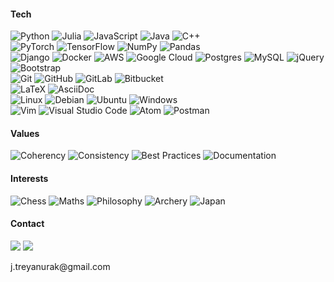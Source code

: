 #### Tech

![Python](https://img.shields.io/badge/Python-3670A0?style=flat&logo=python&logoColor=ffdd54)
![Julia](https://img.shields.io/badge/Julia-9558B2?style=flat&logo=julia&logoColor=white)
![JavaScript](https://img.shields.io/badge/JavaScript-%23323330.svg?style=flat&logo=javascript&logoColor=%23F7DF1E)
![Java](https://img.shields.io/badge/Java-%23ED8B00.svg?style=flat&logo=java&logoColor=white)
![C++](https://img.shields.io/badge/C++-%2300599C.svg?style=flat&logo=c%2B%2B&logoColor=white)
<br />
![PyTorch](https://img.shields.io/badge/PyTorch-%23EE4C2C.svg?style=flat&logo=PyTorch&logoColor=white)
![TensorFlow](https://img.shields.io/badge/TensorFlow-%23FF6F00.svg?style=flat&logo=TensorFlow&logoColor=white)
![NumPy](https://img.shields.io/badge/NumPy-%23013243.svg?style=flat&logo=numpy&logoColor=white)
![Pandas](https://img.shields.io/badge/Pandas-%23150458.svg?style=flat&logo=pandas&logoColor=white)
<br />
![Django](https://img.shields.io/badge/Django-%23092E20.svg?style=flat&logo=django&logoColor=white)
![Docker](https://img.shields.io/badge/Docker-%230db7ed.svg?style=flat&logo=docker&logoColor=white)
![AWS](https://img.shields.io/badge/AWS-%23FF9900.svg?style=flat&logo=amazon-aws&logoColor=white)
![Google Cloud](https://img.shields.io/badge/GoogleCloud-%234285F4.svg?style=flat&logo=google-cloud&logoColor=white)
![Postgres](https://img.shields.io/badge/PostgreSQL-%23316192.svg?style=flat&logo=postgresql&logoColor=white)
![MySQL](https://img.shields.io/badge/MySQL-%2311a.svg?style=flat&logo=mysql&logoColor=white)
![jQuery](https://img.shields.io/badge/jQuery-%230769AD.svg?style=flat&logo=jquery&logoColor=white)
![Bootstrap](https://img.shields.io/badge/Bootstrap-%23563D7C.svg?style=flat&logo=bootstrap&logoColor=white)
<br />
![Git](https://img.shields.io/badge/Git-%23F05033.svg?style=flat&logo=git&logoColor=white)
![GitHub](https://img.shields.io/badge/GitHub-%23121011.svg?style=flat&logo=github&logoColor=white)
![GitLab](https://img.shields.io/badge/GitLab-%23181717.svg?style=flat&logo=gitlab&logoColor=white)
![Bitbucket](https://img.shields.io/badge/BitBucket-%230047B3.svg?style=flat&logo=bitbucket&logoColor=white)
<br />
![LaTeX](https://img.shields.io/badge/LaTeX-%23008080.svg?style=flat&logo=latex&logoColor=white)
![AsciiDoc](https://img.shields.io/badge/AsciiDoc-%2373a0c5.svg?style=flat)
<br />
![Linux](https://img.shields.io/badge/Linux-%23ED8B00?style=flat&logo=linux&logoColor=white)
![Debian](https://img.shields.io/badge/Debian-D70A53?style=flat&logo=debian&logoColor=white)
![Ubuntu](https://img.shields.io/badge/Ubuntu-E95420?style=flat&logo=ubuntu&logoColor=white)
![Windows](https://img.shields.io/badge/Windows-0078D6?style=flat&logo=windows&logoColor=white)
<br />
![Vim](https://img.shields.io/badge/Vim-%2311AB00.svg?style=flat&logo=vim&logoColor=white)
![Visual Studio Code](https://img.shields.io/badge/VS%20Code-0078d7.svg?style=flat&logo=visual-studio-code&logoColor=white)
![Atom](https://img.shields.io/badge/Atom-%2366595C.svg?style=flat&logo=atom&logoColor=white)
![Postman](https://img.shields.io/badge/Postman-FF6C37?style=flat&logo=postman&logoColor=white)

#### Values

![Coherency](https://img.shields.io/badge/Coherency-94C691?style=flat)
![Consistency](https://img.shields.io/badge/Consistency-94C691?style=flat)
![Best Practices](https://img.shields.io/badge/Best%20Practices-94C691?style=flat)
![Documentation](https://img.shields.io/badge/Documentation-94C691?style=flat)

#### Interests

![Chess](https://img.shields.io/badge/Chess-8BB6C9?style=flat)
![Maths](https://img.shields.io/badge/Mathematics-8BB6C9?style=flat)
![Philosophy](https://img.shields.io/badge/Philosophy-8BB6C9?style=flat)
![Archery](https://img.shields.io/badge/Archery-8BB6C9?style=flat)
![Japan](https://img.shields.io/badge/Japan-8BB6C9?style=flat)

#### Contact

<a style="display:inline-block; line-height:0;" href="https://www.linkedin.com/in/jirapat-treyanurak-7aaba5a6/"><img src="https://img.shields.io/badge/LinkedIn-%230077B5.svg?style=flat&logo=linkedin&logoColor=white" /></a>
<a href="mailto:j.treyanurak@gmail.com" target="_blank"><img src="https://img.shields.io/badge/Gmail-D14836?style=flat&logo=gmail&logoColor=white" /></a>

<span>j.treyanurak</span>@gmail.com
